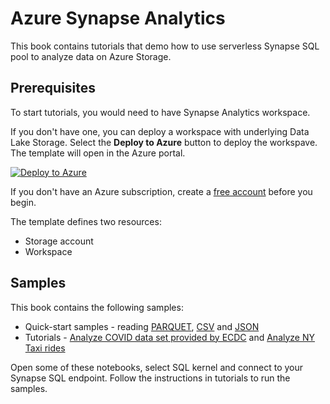 # Azure Synapse Analytics 

This book contains tutorials that demo how to use serverless Synapse SQL pool to analyze data on Azure Storage.

## Prerequisites

To start tutorials, you would need to have Synapse Analytics workspace.

If you don't have one, you can deploy a workspace with underlying Data Lake Storage. Select the **Deploy to Azure** button to deploy the workspave. The template will open in the Azure portal.

<a href="https://portal.azure.com/#create/Microsoft.Template/uri/https%3A%2F%2Fraw.githubusercontent.com%2FAzure-Samples%2FSynapse%2Fmaster%2FManage%2FDeployWorkspace%2Fazuredeploy.json" data-linktype="external"><img src="https://docs.microsoft.com/en-us/azure/media/template-deployments/deploy-to-azure.png" alt="Deploy to Azure" data-linktype="relative-path"/></a>

If you don't have an Azure subscription, create a <a href="https://azure.microsoft.com/free/?WT.mc_id=A261C142F" data-linktype="external">free account</a> before you begin.</p>

The template defines two resources:
- Storage account
- Workspace

## Samples

This book contains the following samples:

- Quick-start samples - reading [PARQUET](quickstarts/parquet.ipynb), [CSV](quickstarts/csv.ipynb) and [JSON](quickstarts/json.ipynb)
- Tutorials - [Analyze COVID data set provided by ECDC](tutorials/covid-ecdc.ipynb) and [Analyze NY Taxi rides](tutorials/ny-taxi.ipynb)

Open some of these notebooks, select SQL kernel and connect to your Synapse SQL endpoint. Follow the instructions in tutorials to run the samples.
